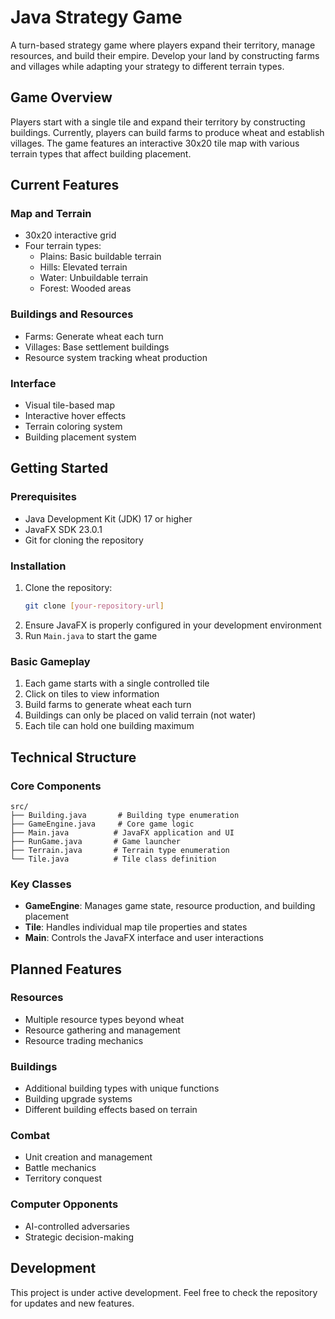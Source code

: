 # Java Strategy Game

A turn-based strategy game where players expand their territory, manage resources, and build their empire. Develop your land by constructing farms and villages while adapting your strategy to different terrain types.

## Game Overview

Players start with a single tile and expand their territory by constructing buildings. Currently, players can build farms to produce wheat and establish villages. The game features an interactive 30x20 tile map with various terrain types that affect building placement.

## Current Features

### Map and Terrain
- 30x20 interactive grid
- Four terrain types:
  - Plains: Basic buildable terrain
  - Hills: Elevated terrain
  - Water: Unbuildable terrain
  - Forest: Wooded areas

### Buildings and Resources
- Farms: Generate wheat each turn
- Villages: Base settlement buildings
- Resource system tracking wheat production

### Interface
- Visual tile-based map
- Interactive hover effects
- Terrain coloring system
- Building placement system

## Getting Started

### Prerequisites
- Java Development Kit (JDK) 17 or higher
- JavaFX SDK 23.0.1
- Git for cloning the repository

### Installation
1. Clone the repository:
   ```bash
   git clone [your-repository-url]
   ```
2. Ensure JavaFX is properly configured in your development environment
3. Run `Main.java` to start the game

### Basic Gameplay
1. Each game starts with a single controlled tile
2. Click on tiles to view information
3. Build farms to generate wheat each turn
4. Buildings can only be placed on valid terrain (not water)
5. Each tile can hold one building maximum

## Technical Structure

### Core Components
```
src/
├── Building.java       # Building type enumeration
├── GameEngine.java     # Core game logic
├── Main.java          # JavaFX application and UI
├── RunGame.java       # Game launcher
├── Terrain.java       # Terrain type enumeration
└── Tile.java          # Tile class definition
```

### Key Classes
- **GameEngine**: Manages game state, resource production, and building placement
- **Tile**: Handles individual map tile properties and states
- **Main**: Controls the JavaFX interface and user interactions

## Planned Features

### Resources
- Multiple resource types beyond wheat
- Resource gathering and management
- Resource trading mechanics

### Buildings
- Additional building types with unique functions
- Building upgrade systems
- Different building effects based on terrain

### Combat
- Unit creation and management
- Battle mechanics
- Territory conquest

### Computer Opponents
- AI-controlled adversaries
- Strategic decision-making

## Development

This project is under active development. Feel free to check the repository for updates and new features.
